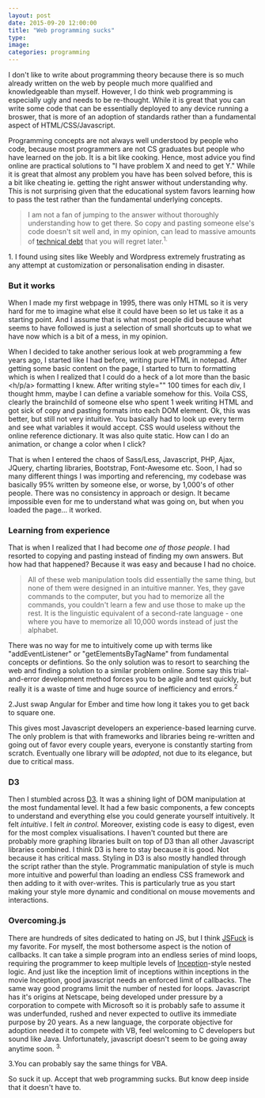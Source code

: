 ```yaml
---
layout: post
date: 2015-09-20 12:00:00
title: "Web programming sucks"
type: 
image:
categories: programming
---
```



I don't like to write about programming theory because there is so much already written on the web by people much more qualified and knowledgeable than myself. However, I do think web programming is especially ugly and needs to be re-thought. While it is great that you can write some code that can be essentially deployed to any device running a broswer, that is more of an adoption of standards rather than a fundamental aspect of HTML/CSS/Javascript. 

Programming concepts are not always well understood by people who code, because most programmers are not CS graduates but people who have learned on the job. It is a bit like cooking. Hence, most advice you find online are practical solutions to "I have problem X and need to get Y." While it is great that almost any problem you have has been solved before, this is a bit like cheating ie. getting the right answer without understanding why. This is not surprising given that the educational system favors learning how to pass the test rather than the fundamental underlying concepts.

> I am not a fan of jumping to the answer without thoroughly understanding how to get there. So copy and pasting someone else's code doesn't sit well and, in my opinion, can lead to massive amounts of [technical debt][tech-debt] that you will regret later.<sup>1.</sup>

<aside><num>1.</num> I found using sites like Weebly and Wordpress extremely frustrating as any attempt at customization or personalisation ending in disaster.</aside>

### But it works
When I made my first webpage in 1995, there was only HTML so it is very hard for me to imagine what else it could have been so let us take it as a starting point. And I assume that is what most people did because what seems to have followed is just a selection of small shortcuts up to what we have now which is a bit of a mess, in my opinion.

When I decided to take another serious look at web programming a few years ago, I started like I had before, writing pure HTML in notepad. After getting some basic content on the page, I started to turn to formatting which is when I realized that I could do a heck of a lot more than the basic <h/p/a> formatting I knew. After writing style="" 100 times for each div, I thought hmm, maybe I can define a variable somehow for this. Voila CSS, clearly the brainchild of someone else who spent 1 week writing HTML and got sick of copy and pasting formats into each DOM element. Ok, this was better, but still not very intuitive. You basically had to look up every term and see what variables it would accept. CSS would useless without the online reference dictionary. It was also quite static. How can I do an animation, or change a color when I click?

That is when I entered the chaos of Sass/Less, Javascript, PHP, Ajax, JQuery, charting libraries, Bootstrap, Font-Awesome etc. Soon, I had so many different things I was importing and referencing, my codebase was basically 95% written by someone else, or worse, by 1,000's of other people. There was no consistency in approach or design. It became impossible even for me to understand what was going on, but when you loaded the page... it worked. 

### Learning from experience
That is when I realized that I had become *one of those people*. I had resorted to copying and pasting instead of finding my own answers. But how had that happened? Because it was easy and because I had no choice.

> All of these web manipulation tools did essentially the same thing, but none of them were designed in an intuitive manner. Yes, they gave commands to the computer, but you had to memorize all the commands, you couldn't learn a few and use those to make up the rest. It is the linguistic equivalent of a second-rate language - one where you have to memorize all 10,000 words instead of just the alphabet. 

There was no way for me to intuitively come up with terms like "addEventListener" or "getElementsByTagName" from fundamental concepts or defintions. So the only solution was to resort to searching the web and finding a solution to a similar problem online. Some say this trial-and-error development method forces you to be agile and test quickly, but really it is a waste of time and huge source of inefficiency and errors.<sup>2</sup> 
<aside><num>2.</num>Just swap Angular for Ember and time how long it takes you to get back to square one.</aside>

This gives most Javascript developers an experience-based learning curve. The only problem is that with frameworks and libraries being re-written and going out of favor every couple years, everyone is constantly starting from scratch. Eventually one library will be *adopted*, not due to its elegance, but due to critical mass.

### D3
Then I stumbled across [D3][d3]. It was a shining light of DOM manipulation at the most fundamental level. It had a few basic components, a few concepts to understand and everything else you could generate yourself intuitively. It felt *intuitive*. I felt *in control*. Moreover, existing code is easy to digest, even for the most complex visualisations. I haven't counted but there are probably more graphing libraries built on top of D3 than all other Javascript libraries combined. I think D3 is here to stay because it is good. Not because it has critical mass. Styling in D3 is also mostly handled through the script rather than the style. Programmatic manipulation of style is much more intuitive and powerful than loading an endless CSS framework and then adding to it with over-writes. This is particularly true as you start making your style more dynamic and conditional on mouse movements and interactions.

### Overcoming.js
There are hundreds of sites dedicated to hating on JS, but I think [JSFuck][jsfck] is my favorite. For myself, the most bothersome aspect is the notion of callbacks. It can take a simple program into an endless series of mind loops, requiring the programmer to keep multiple levels of [Inception][inception]-style nested logic. And just like the inception limit of inceptions within inceptions in the movie Inception, good javascript needs an enforced limit of callbacks. The same way good programs limit the number of nested for loops. Javascript has it's origins at Netscape, being developed under pressure by a corporation to compete with Microsoft so it is probably safe to assume it was underfunded, rushed and never expected to outlive its immediate purpose by 20 years. As a new language, the corporate objective for adoption needed it to compete with VB, feel welcoming to C developers but sound like Java. Unfortunately, javascript doesn't seem to be going away anytime soon. <sup>3.</sup> 
<aside><num>3.</num>You can probably say the same things for VBA.</aside>  

So suck it up. Accept that web programming sucks. But know deep inside that it doesn't have to.


[tech-debt]:	https://en.wikipedia.org/wiki/Technical_debt
[d3]:			http://d3js.org
[jsfck]:		http://www.jsfuck.com/
[inception]:	http://
[dart]:			http://www.dartlang.org